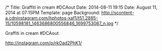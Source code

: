 /*
Title: Graffiti in cream #DCAout
Date: 2014-08-11 19:15
Date: August 11, 2014 at 07:15PM
Template: page
Background: http://scontent-a.cdninstagram.com/hphotos-xaf1/t51.2885-15/10598181_1463686800556846_1699753087_n.jpg
*/

Graffiti in cream #DCAout

http://instagram.com/p/rkOad2PhK1/
